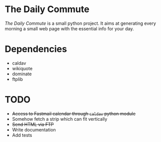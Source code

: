 # The Daily Commute

*The Daily Commute* is a small python project. It aims at generating every morning a small web page with the essential info for your day.

# Dependencies
* caldav
* wikiquote
* dominate
* ftplib

# TODO
* ~~Access to Fastmail calendar through `caldav` python module~~
* Somehow fetch a strip which can fit vertically
* ~~Send HTML via FTP~~
* Write documentation
* Add tests